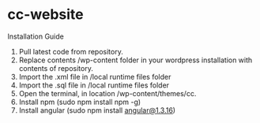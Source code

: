 # cc-website

Installation Guide

1. Pull latest code from repository.
2. Replace contents /wp-content folder in your wordpress installation with contents of repository.
3. Import the .xml file in /local runtime files folder
4. Import the .sql file in /local runtime files folder
5. Open the terminal, in location /wp-content/themes/cc.
6. Install npm (sudo npm install npm -g)
7. Install angular (sudo npm install angular@1.3.16)